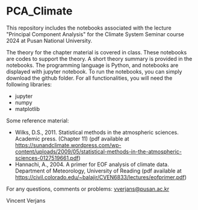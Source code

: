 # PCA_Climate
This repository includes the notebooks associated with the lecture "Principal Component Analysis" for the Climate System Seminar course 2024 at Pusan National University.

The theory for the chapter material is covered in class. These notebooks are codes to support the theory. A short theory summary is provided in the notebooks.
The programming language is Python, and notebooks are displayed with jupyter notebook. To run the notebooks, you can simply download the github folder. For all functionalities, you will need the following libraries:
- jupyter
- numpy
- matplotlib

Some reference material:
- Wilks, D.S., 2011. Statistical methods in the atmospheric sciences. Academic press. (Chapter 11)
  (pdf available at https://sunandclimate.wordpress.com/wp-content/uploads/2009/05/statistical-methods-in-the-atmospheric-sciences-0127519661.pdf)
- Hannachi, A., 2004. A primer for EOF analysis of climate data. Department of Meteorology, University of Reading
  (pdf available at https://civil.colorado.edu/~balajir/CVEN6833/lectures/eofprimer.pdf)

For any questions, comments or problems: vverjans@pusan.ac.kr 

Vincent Verjans
